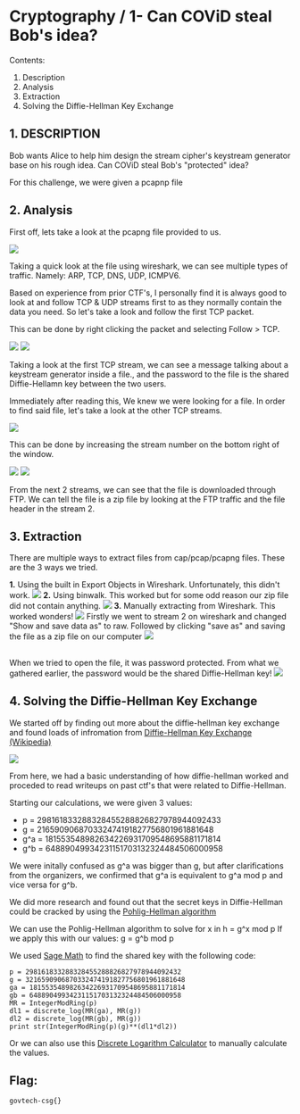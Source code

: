 # Cryptography / 1- Can COViD steal Bob's idea?

Contents:
 1. Description
 2. Analysis
 3. Extraction
 4. Solving the Diffie-Hellman Key Exchange

## 1.  DESCRIPTION

Bob wants Alice to help him design the stream cipher's keystream generator base on his rough idea. Can COViD steal Bob's "protected" idea?

For this challenge, we were given a <insertfilehere >pcapnp file

## 2. Analysis
First off, lets take a look at the pcapng file provided to us.

![ ](/Resources/pcapimg1.jpg?raw=true)

Taking a quick look at the file using wireshark, we can see multiple types of traffic. Namely: ARP, TCP, DNS, UDP, ICMPV6.

Based on experience from prior CTF's, I personally find it is always good to look at and follow TCP & UDP streams first to as they normally contain the data you need. So let's take a look and follow the first TCP packet.

This can be done by right clicking the packet and selecting Follow > TCP.

![ ](/Resources/pcapimg2.jpg?raw=true)
![ ](/Resources/pcapimg3.jpg?raw=true)

Taking a look at the first TCP stream, we can see a message talking about a keystream generator inside a file., and the password to the file is the shared Diffie-Hellamn key between the two users. 

Immediately after reading this, We knew we were looking for a file. In order to find said file, let's take a look at the other TCP streams.

![ ](/Resources/pcapimg4.jpg?raw=true)

This can be done by increasing the stream number on the bottom right of the window.

![ ](/Resourcesa/pcapimg5.jpg?raw=true)
![ ](/Resources/pcapimg6.jpg?raw=true)

From the next 2 streams, we can see that the file is downloaded through FTP. 
We can tell the file is a zip file by looking at the FTP traffic and the file header in the stream 2.

## 3. Extraction

There are multiple ways to extract files from cap/pcap/pcapng files. These are the 3 ways we tried.

**1.** Using the built in Export Objects in Wireshark. Unfortunately, this didn't work.
![ ](/Resources/pcapimg7.jpg?raw=true)
**2.** Using binwalk. This worked but for some odd reason our zip file did not contain anything.
![ ](/Resources/extractimg1.jpg?raw=true)
**3.** Manually extracting from Wireshark. This worked wonders!
![ ](/Resources/extractimg2.jpg?raw=true)
Firstly we went to stream 2 on wireshark and changed "Show and save data as" to raw. Followed by clicking "save as" and saving the file as a zip file on our computer
![ ](/Resources/extractimg3.jpg?raw=true)

## 
When we tried to open the file, it was password protected. From what we gathered earlier, the password would be the shared Diffie-Hellman key!
![ ](/Resources/extractimg4.jpg?raw=true)

## 4. Solving the Diffie-Hellman Key Exchange
We started off by finding out more about the diffie-hellman key exchange and found loads of infromation from [Diffie-Hellman Key Exchange (Wikipedia)](https://en.wikipedia.org/wiki/Diffie%E2%80%93Hellman_key_exchange#:~:text=The%20Diffie%E2%80%93Hellman%20key%20exchange%20method%20allows%20two%20parties%20that,using%20a%20symmetric%20key%20cipher.)

![ ](/Resources/wikipost.JPG?raw=true)

From here, we had a basic understanding of how diffie-hellman worked and proceded to read writeups on past ctf's that were related to Diffie-Hellman.

Starting our calculations, we were given 3 values:

 - p = 298161833288328455288826827978944092433
 - g = 216590906870332474191827756801961881648
 - g^a = 181553548982634226931709548695881171814
 - g^b = 64889049934231151703132324484506000958

We were initally confused as g^a was bigger than g, but after clarifications from the organizers, we confirmed that g^a is equivalent to g^a mod p and vice versa for g^b.

We did more research and found out that the secret keys in Diffie-Hellman could be cracked by using the [Pohlig-Hellman algorithm](https://en.wikipedia.org/wiki/Pohlig%E2%80%93Hellman_algorithm)

We can use the Pohlig-Hellman algorithm to solve for x in h = g^x mod p
If we apply this with our values:
g = g^b mod p

We used [Sage Math](https://www.sagemath.org/) to find the shared key with the following code:

    p = 298161833288328455288826827978944092432
    g = 3216590906870332474191827756801961881648
    ga = 181553548982634226931709548695881171814
    gb = 64889049934231151703132324484506000958
    MR = IntegerModRing(p)
    dl1 = discrete_log(MR(ga), MR(g))
    dl2 = discrete_log(MR(gb), MR(g))
    print str(IntegerModRing(p)(g)**(dl1*dl2))


Or we can also use this [Discrete Logarithm Calculator](https://www.alpertron.com.ar/DILOG.HTM) to manually calculate the values.

## Flag:

    govtech-csg{}

